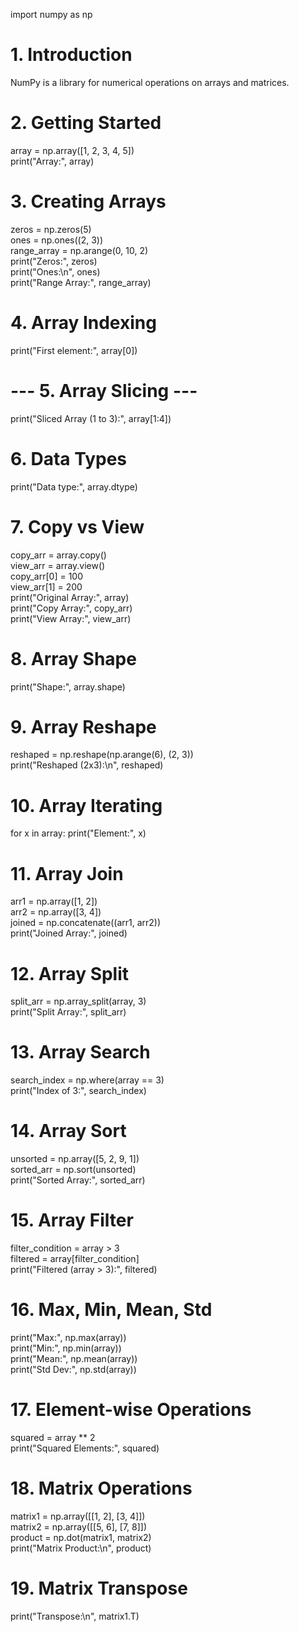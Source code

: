import numpy as np

# 1. Introduction 
NumPy is a library for numerical operations on arrays and matrices.

# 2. Getting Started 
array = np.array([1, 2, 3, 4, 5])  
print("Array:", array)  

# 3. Creating Arrays 
zeros = np.zeros(5)  
ones = np.ones((2, 3))  
range_array = np.arange(0, 10, 2)  
print("Zeros:", zeros)  
print("Ones:\n", ones)  
print("Range Array:", range_array)  

# 4. Array Indexing 
print("First element:", array[0])  

# --- 5. Array Slicing ---
print("Sliced Array (1 to 3):", array[1:4])  

# 6. Data Types 
print("Data type:", array.dtype)  

# 7. Copy vs View 
copy_arr = array.copy()  
view_arr = array.view()  
copy_arr[0] = 100  
view_arr[1] = 200  
print("Original Array:", array)  
print("Copy Array:", copy_arr)  
print("View Array:", view_arr)  

# 8. Array Shape 
print("Shape:", array.shape)

# 9. Array Reshape 
reshaped = np.reshape(np.arange(6), (2, 3))  
print("Reshaped (2x3):\n", reshaped)

# 10. Array Iterating 
for x in array:
    print("Element:", x)

# 11. Array Join 
arr1 = np.array([1, 2])  
arr2 = np.array([3, 4])  
joined = np.concatenate((arr1, arr2))  
print("Joined Array:", joined)

# 12. Array Split 
split_arr = np.array_split(array, 3)  
print("Split Array:", split_arr)

# 13. Array Search 
search_index = np.where(array == 3)  
print("Index of 3:", search_index)

# 14. Array Sort 
unsorted = np.array([5, 2, 9, 1])  
sorted_arr = np.sort(unsorted)  
print("Sorted Array:", sorted_arr)

# 15. Array Filter
filter_condition = array > 3  
filtered = array[filter_condition]  
print("Filtered (array > 3):", filtered)

# 16. Max, Min, Mean, Std 
print("Max:", np.max(array))  
print("Min:", np.min(array))  
print("Mean:", np.mean(array))  
print("Std Dev:", np.std(array))

# 17. Element-wise Operations
squared = array ** 2  
print("Squared Elements:", squared)

# 18. Matrix Operations
matrix1 = np.array([[1, 2], [3, 4]])  
matrix2 = np.array([[5, 6], [7, 8]])  
product = np.dot(matrix1, matrix2)  
print("Matrix Product:\n", product)

# 19. Matrix Transpose
print("Transpose:\n", matrix1.T)  
